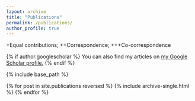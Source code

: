 ```yaml
---
layout: archive
title: "Publications"
permalink: /publications/
author_profile: true
---
```


+Equal contributions; ++Correspondence; +++Co-correspondence

{% if author.googlescholar %}
  You can also find my articles on <u><a href="{{author.googlescholar}}">my Google Scholar profile</a>.</u>
{% endif %}

{% include base_path %}

{% for post in site.publications reversed %}
  {% include archive-single.html %}
{% endfor %}

